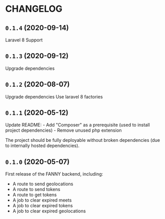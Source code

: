 # CHANGELOG

## `0.1.4` (2020-09-14)

Laravel 8 Support

## `0.1.3` (2020-09-12)

Upgrade dependencies

## `0.1.2` (2020-08-07)

Upgrade dependencies
Use laravel 8 factories

## `0.1.1` (2020-05-12)

Update README:
    - Add "Composer" as a prerequisite (used to install project dependencies)
    - Remove unused php extension
    
The project should be fully deployable without broken dependencies (due to internally hosted dependencies).

## `0.1.0` (2020-05-07)

First release of the FANNY backend, including:

- A route to send geolocations
- A route to send tokens
- A route to get tokens
- A job to clear expired meets
- A job to clear expired tokens
- A job to clear expired geolocations
